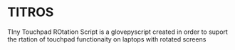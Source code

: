 TITROS
======

TIny Touchpad ROtation Script is a glovepyscript created in order to suport the rtation  of touchpad functionaity on laptops with rotated screens
